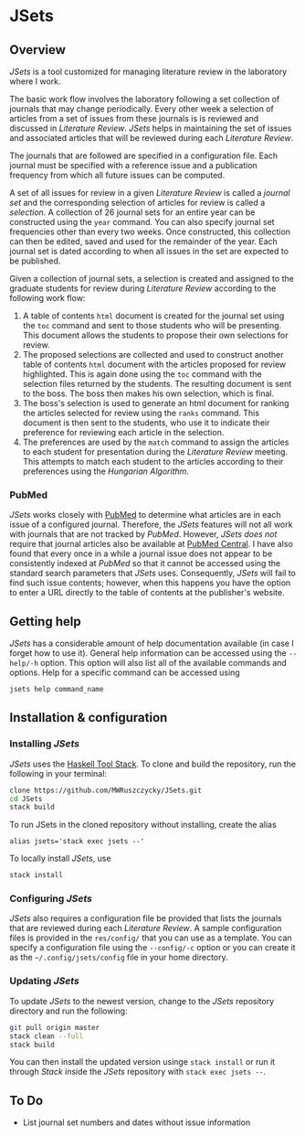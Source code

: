 # JSets

## Overview

*JSets* is a tool customized for managing literature review in the laboratory where I work.

The basic work flow involves the laboratory following a set collection of journals that may change periodically. Every other week a selection of articles from a set of issues from these journals is is reviewed and discussed in *Literature Review*. *JSets* helps in maintaining the set of issues and associated articles that will be reviewed during each *Literature Review*.

The journals that are followed are specified in a configuration file. Each journal must be specified with a reference issue and a publication frequency from which all future issues can be computed.

A set of all issues for review in a given *Literature Review* is called a *journal set* and the corresponding selection of articles for review is called a *selection*. A collection of 26 journal sets for an entire year can be constructed using the `year` command. You can also specify journal set frequencies other than every two weeks. Once constructed, this collection can then be edited, saved and used for the remainder of the year. Each journal set is dated according to when all issues in the set are expected to be published.

Given a collection of journal sets, a selection is created and assigned to the graduate students for review during *Literature Review* according to the following work flow:
1. A table of contents `html` document is created for the journal set using the `toc` command and sent to those students who will be presenting. This document allows the students to propose their own selections for review.
2. The proposed selections are collected and used to construct another table of contents `html` document with the articles proposed for review highlighted. This is again done using the `toc` command with the selection files returned by the students. The resulting document is sent to the boss. The boss then makes his own selection, which is final.
3. The boss's selection is used to generate an html document for ranking the articles selected for review using the `ranks` command. This document is then sent to the students, who use it to indicate their preference for reviewing each article in the selection.
4. The preferences are used by the `match` command to assign the articles to each student for presentation during the *Literature Review* meeting. This attempts to match each student to the articles according to their preferences using the *Hungarian Algorithm*.

### PubMed

*JSets* works closely with [PubMed](https://pubmed.ncbi.nlm.nih.gov/) to determine what articles are in each issue of a configured journal. Therefore, the *JSets* features will not all work with journals that are not tracked by *PubMed*. However, *JSets* *does not* require that journal articles also be available at [PubMed Central](https://www.ncbi.nlm.nih.gov/pmc/). I have also found that every once in a while a journal issue does not appear to be consistently indexed at *PubMed* so that it cannot be accessed using the standard search parameters that *JSets* uses. Consequently, *JSets* will fail to find such issue contents; however, when this happens you have the option to enter a URL directly to the table of contents at the publisher's website.

## Getting help

*JSets* has a considerable amount of help documentation available (in case I forget how to use it). General help information can be accessed using the `--help/-h` option. This option will also list all of the available commands and options. Help for a specific command can be accessed using
```sh
jsets help command_name
```

## Installation & configuration

### Installing *JSets*

*JSets* uses the [Haskell Tool Stack](https://docs.haskellstack.org/en/stable/README/). To clone and build the repository, run the following in your terminal:
```sh
clone https://github.com/MWRuszczycky/JSets.git
cd JSets
stack build
```
To run JSets in the cloned repository without installing, create the alias
```
alias jsets='stack exec jsets --'
```
To locally install *JSets*, use
```sh
stack install
```

### Configuring *JSets*

*JSets* also requires a configuration file be provided that lists the journals that are reviewed during each *Literature Review*. A sample configuration files is provided in the `res/config/` that you can use as a template. You can specify a configuration file using the `--config/-c` option or you can create it as the `~/.config/jsets/config` file in your home directory.

### Updating *JSets*

To update *JSets* to the newest version, change to the *JSets* repository directory and run the following:
```sh
git pull origin master
stack clean --full
stack build
```
You can then install the updated version usinge `stack install` or run it through *Stack* inside the *JSets* repository with `stack exec jsets --`.

## To Do

* List journal set numbers and dates without issue information
